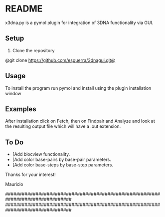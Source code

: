 README
======

x3dna.py is a pymol plugin for integration of 3DNA functionality via GUI.

Setup
-----

1. Clone the repository

 @git clone https://github.com/esguerra/3dnagui.git@

Usage
-----

To install the program run pymol and install using the plugin installation
window


Examples
--------

After installation click on Fetch, then on Findpair and Analyze and look at
the resulting output file which will have a .out extension.

To Do
-----

* [Add blocview functionality.
* [Add color base-pairs by base-pair parameters.
* [Add color base-steps by base-step parameters.

Thanks for your interest!

Mauricio

################################################################################
################################################################################

